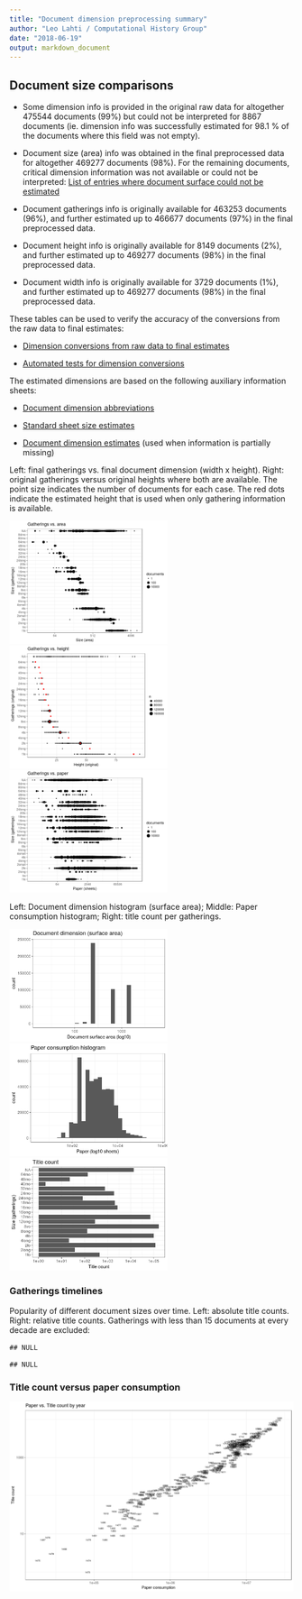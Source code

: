 ```yaml
---
title: "Document dimension preprocessing summary"
author: "Leo Lahti / Computational History Group"
date: "2018-06-19"
output: markdown_document
---
```




## Document size comparisons

  * Some dimension info is provided in the original raw data for altogether 475544 documents (99%) but could not be interpreted for 8867 documents (ie. dimension info was successfully estimated for 98.1 % of the documents where this field was not empty).

  * Document size (area) info was obtained in the final preprocessed data for altogether 469277 documents (98%). For the remaining documents, critical dimension information was not available or could not be interpreted: [List of entries where document surface could not be estimated](output.tables/physical_dimension_incomplete.csv)

  * Document gatherings info is originally available for 463253 documents (96%), and further estimated up to 466677 documents (97%) in the final preprocessed data.

  * Document height info is originally available for 8149 documents (2%), and further estimated up to 469277 documents (98%) in the final preprocessed data.

  * Document width info is originally available for 3729 documents (1%), and further estimated up to 469277 documents (98%) in the final preprocessed data.


These tables can be used to verify the accuracy of the conversions from the raw data to final estimates:

  * [Dimension conversions from raw data to final estimates](output.tables/conversions_physical_dimension.csv)

  * [Automated tests for dimension conversions](https://github.com/COMHIS/bibliographica/blob/master/inst/extdata/tests_dimension_polish.csv)



The estimated dimensions are based on the following auxiliary information sheets:

  * [Document dimension abbreviations](https://github.com/COMHIS/bibliographica/blob/master/inst/extdata/document_size_abbreviations.csv)

  * [Standard sheet size estimates](https://github.com/COMHIS/bibliographica/blob/master/inst/extdata/sheetsizes.csv)

  * [Document dimension estimates](https://github.com/COMHIS/bibliographica/blob/master/inst/extdata/documentdimensions.csv) (used when information is partially missing)


  
<!--[Discarded dimension info](output.tables/dimensions_discarded.csv)-->

Left: final gatherings vs. final document dimension (width x height). Right: original gatherings versus original heights where both are available. The point size indicates the number of documents for each case. The red dots indicate the estimated height that is used when only gathering information is available. 


<img src="figure/dimension-summary-1.png" title="plot of chunk summary" alt="plot of chunk summary" width="280px" /><img src="figure/dimension-summary-2.png" title="plot of chunk summary" alt="plot of chunk summary" width="280px" /><img src="figure/dimension-summary-3.png" title="plot of chunk summary" alt="plot of chunk summary" width="280px" />


Left: Document dimension histogram (surface area);
Middle: Paper consumption histogram;
Right: title count per gatherings.

<img src="figure/dimension-sizes-1.png" title="plot of chunk sizes" alt="plot of chunk sizes" width="280px" /><img src="figure/dimension-sizes-2.png" title="plot of chunk sizes" alt="plot of chunk sizes" width="280px" /><img src="figure/dimension-sizes-3.png" title="plot of chunk sizes" alt="plot of chunk sizes" width="280px" />

### Gatherings timelines




Popularity of different document sizes over time. Left: absolute title counts. Right: relative title counts. Gatherings with less than 15 documents at every decade are excluded:



```
## NULL
```

```
## NULL
```


### Title count versus paper consumption



![plot of chunk title_vs_paper](figure/dimension-title_vs_paper-1.png)

<!--


## Average document dimensions 

Here we use the original data only:

![plot of chunk avedimstime](figure/dimension-avedimstime-1.png)




Only the most frequently occurring gatherings are listed here:


|gatherings.original | mean.width| median.width| mean.height| median.height|   n|
|:-------------------|----------:|------------:|-----------:|-------------:|---:|
|1to                 |      29.06|        29.06|       41.57|         41.57|  28|
|2fo                 |      21.92|        21.92|       36.98|         36.98| 774|
|4to                 |      18.81|        18.81|       21.76|         21.76| 524|
|8vo                 |      16.33|        16.33|       19.18|         19.18| 667|
|12mo                |      12.00|        12.00|       15.55|         15.55| 107|
|16mo                |      11.00|        11.00|       11.04|         11.04|  23|
|18mo                |      10.00|        10.00|       11.40|         11.40|   5|

-->
